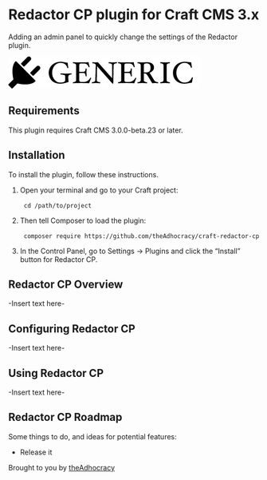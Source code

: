 # Redactor CP plugin for Craft CMS 3.x

Adding an admin panel to quickly change the settings of the Redactor plugin.

![Screenshot](resources/img/plugin-logo.png)

## Requirements

This plugin requires Craft CMS 3.0.0-beta.23 or later.

## Installation

To install the plugin, follow these instructions.

1. Open your terminal and go to your Craft project:

        cd /path/to/project

2. Then tell Composer to load the plugin:

        composer require https://github.com/theAdhocracy/craft-redactor-cp

3. In the Control Panel, go to Settings → Plugins and click the “Install” button for Redactor CP.

## Redactor CP Overview

-Insert text here-

## Configuring Redactor CP

-Insert text here-

## Using Redactor CP

-Insert text here-

## Redactor CP Roadmap

Some things to do, and ideas for potential features:

* Release it

Brought to you by [theAdhocracy](https://theadhocracy.co.uk)
